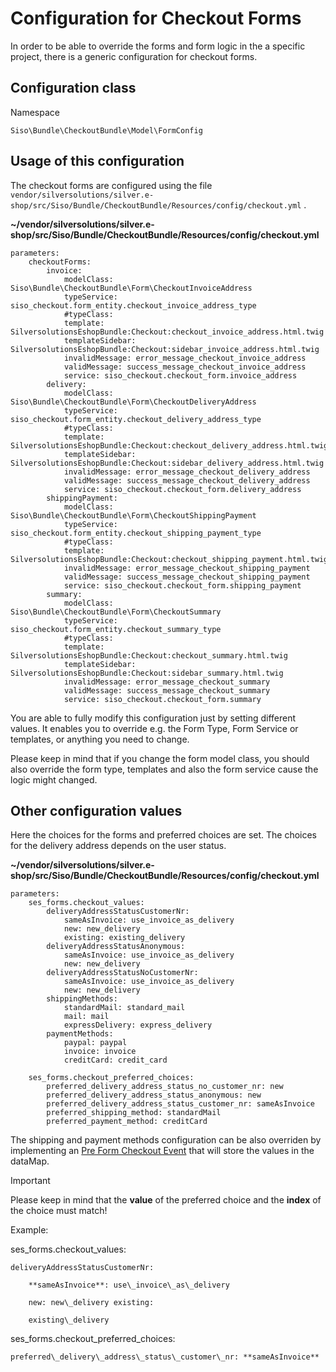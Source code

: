 #  Configuration for Checkout Forms 

In order to be able to override the forms and form logic in the a specific project, there is a generic configuration for checkout forms.

## Configuration class

Namespace

`Siso\Bundle\CheckoutBundle\Model\FormConfig`

## Usage of this configuration

The checkout forms are configured using the file `vendor/silversolutions/silver.e-shop/src/Siso/Bundle/CheckoutBundle/Resources/config/checkout.yml` .

**\~/vendor/silversolutions/silver.e-shop/src/Siso/Bundle/CheckoutBundle/Resources/config/checkout.yml**

``` 
parameters:
    checkoutForms:
        invoice:
            modelClass: Siso\Bundle\CheckoutBundle\Form\CheckoutInvoiceAddress
            typeService: siso_checkout.form_entity.checkout_invoice_address_type
            #typeClass:
            template: SilversolutionsEshopBundle:Checkout:checkout_invoice_address.html.twig
            templateSidebar: SilversolutionsEshopBundle:Checkout:sidebar_invoice_address.html.twig
            invalidMessage: error_message_checkout_invoice_address
            validMessage: success_message_checkout_invoice_address
            service: siso_checkout.checkout_form.invoice_address
        delivery:
            modelClass: Siso\Bundle\CheckoutBundle\Form\CheckoutDeliveryAddress
            typeService: siso_checkout.form_entity.checkout_delivery_address_type
            #typeClass:
            template: SilversolutionsEshopBundle:Checkout:checkout_delivery_address.html.twig
            templateSidebar: SilversolutionsEshopBundle:Checkout:sidebar_delivery_address.html.twig
            invalidMessage: error_message_checkout_delivery_address
            validMessage: success_message_checkout_delivery_address
            service: siso_checkout.checkout_form.delivery_address
        shippingPayment:
            modelClass: Siso\Bundle\CheckoutBundle\Form\CheckoutShippingPayment
            typeService: siso_checkout.form_entity.checkout_shipping_payment_type
            #typeClass:
            template: SilversolutionsEshopBundle:Checkout:checkout_shipping_payment.html.twig
            invalidMessage: error_message_checkout_shipping_payment
            validMessage: success_message_checkout_shipping_payment
            service: siso_checkout.checkout_form.shipping_payment
        summary:
            modelClass: Siso\Bundle\CheckoutBundle\Form\CheckoutSummary
            typeService: siso_checkout.form_entity.checkout_summary_type
            #typeClass:
            template: SilversolutionsEshopBundle:Checkout:checkout_summary.html.twig
            templateSidebar: SilversolutionsEshopBundle:Checkout:sidebar_summary.html.twig
            invalidMessage: error_message_checkout_summary
            validMessage: success_message_checkout_summary
            service: siso_checkout.checkout_form.summary
```

You are able to fully modify this configuration just by setting different values. It enables you to override e.g. the Form Type, Form Service or templates, or anything you need to change.

Please keep in mind that if you change the form model class, you should also override the form type, templates and also the form service cause the logic might changed.

## Other configuration values

Here the choices for the forms and preferred choices are set. The choices for the delivery address depends on the user status.

**\~/vendor/silversolutions/silver.e-shop/src/Siso/Bundle/CheckoutBundle/Resources/config/checkout.yml**

``` 
parameters:
    ses_forms.checkout_values:
        deliveryAddressStatusCustomerNr:
            sameAsInvoice: use_invoice_as_delivery
            new: new_delivery
            existing: existing_delivery
        deliveryAddressStatusAnonymous:
            sameAsInvoice: use_invoice_as_delivery
            new: new_delivery
        deliveryAddressStatusNoCustomerNr:
            sameAsInvoice: use_invoice_as_delivery
            new: new_delivery
        shippingMethods:
            standardMail: standard_mail
            mail: mail
            expressDelivery: express_delivery
        paymentMethods:
            paypal: paypal
            invoice: invoice
            creditCard: credit_card

    ses_forms.checkout_preferred_choices:
        preferred_delivery_address_status_no_customer_nr: new
        preferred_delivery_address_status_anonymous: new
        preferred_delivery_address_status_customer_nr: sameAsInvoice
        preferred_shipping_method: standardMail
        preferred_payment_method: creditCard
```

The shipping and payment methods configuration can be also overriden by implementing an [Pre Form Checkout Event](Checkout-Events_23560944.html) that will store the values in the dataMap.

Important

Please keep in mind that the **value** of the preferred choice and the **index** of the choice must match\!

Example:

ses\_forms.checkout\_values:

    deliveryAddressStatusCustomerNr:

        **sameAsInvoice**: use\_invoice\_as\_delivery

        new: new\_delivery existing:

        existing\_delivery

ses\_forms.checkout\_preferred\_choices:

    preferred\_delivery\_address\_status\_customer\_nr: **sameAsInvoice**

``` 
```
